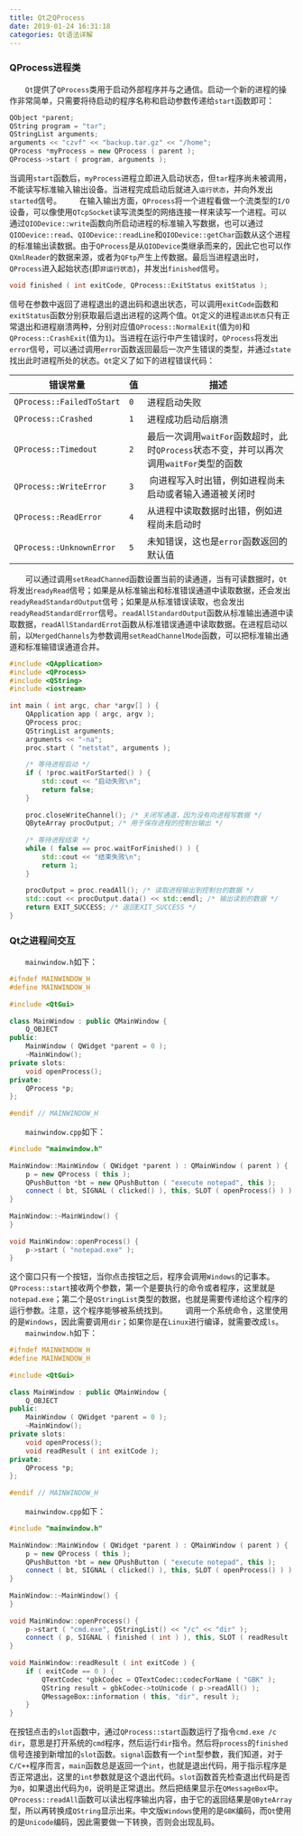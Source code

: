 ```yaml
---
title: Qt之QProcess
date: 2019-01-24 16:31:18
categories: Qt语法详解
---
```

### QProcess进程类

&emsp;&emsp;`Qt`提供了`QProcess`类用于启动外部程序并与之通信。启动一个新的进程的操作非常简单，只需要将待启动的程序名称和启动参数传递给`start`函数即可：

``` cpp
QObject *parent;
QString program = "tar";
QStringList arguments;
arguments << "czvf" << "backup.tar.gz" << "/home";
QProcess *myProcess = new QProcess ( parent );
QProcess->start ( program, arguments );
```

当调用`start`函数后，`myProcess`进程立即进入启动状态，但`tar`程序尚未被调用，不能读写标准输入输出设备。当进程完成启动后就进入`运行状态`，并向外发出`started`信号。
&emsp;&emsp;在输入输出方面，`QProcess`将一个进程看做一个流类型的`I/O`设备，可以像使用`QTcpSocket`读写流类型的网络连接一样来读写一个进程。可以通过`QIODevice::write`函数向所启动进程的标准输入写数据，也可以通过`QIODevice::read`、`QIODevice::readLine`和`QIODevice::getChar`函数从这个进程的标准输出读数据。由于`QProcess`是从`QIODevice`类继承而来的，因此它也可以作`QXmlReader`的数据来源，或者为`QFtp`产生上传数据。最后当进程退出时，`QProcess`进入起始状态(即`非运行状态`)，并发出`finished`信号。

``` cpp
void finished ( int exitCode, QProcess::ExitStatus exitStatus );
```

信号在参数中返回了进程退出的退出码和退出状态，可以调用`exitCode`函数和`exitStatus`函数分别获取最后退出进程的这两个值。`Qt`定义的进程`退出状态`只有正常退出和进程崩溃两种，分别对应值`QProcess::NormalExit`(值为`0`)和`QProcess::CrashExit`(值为`1`)。当进程在运行中产生错误时，`QProcess`将发出`error`信号，可以通过调用`error`函数返回最后一次产生错误的类型，并通过`state`找出此时进程所处的状态。`Qt`定义了如下的进程错误代码：

错误常量                   | 值  | 描述
--------------------------|-----|------
`QProcess::FailedToStart` | `0` | 进程启动失败
`QProcess::Crashed`       | `1` | 进程成功启动后崩溃
`QProcess::Timedout`      | `2` | 最后一次调用`waitFor`函数超时，此时`QProcess`状态不变，并可以再次调用`waitFor`类型的函数
`QProcess::WriteError`    | `3` | 向进程写入时出错，例如进程尚未启动或者输入通道被关闭时
`QProcess::ReadError`     | `4` | 从进程中读取数据时出错，例如进程尚未启动时
`QProcess::UnknownError`  | `5` | 未知错误，这也是`error`函数返回的默认值

&emsp;&emsp;可以通过调用`setReadChanned`函数设置当前的读通道，当有可读数据时，`Qt`将发出`readyRead`信号；如果是从标准输出和标准错误通道中读取数据，还会发出`readyReadStandardOutput`信号；如果是从标准错误读取，也会发出`readyReadStandardError`信号。`readAllStandardOutput`函数从标准输出通道中读取数据，`readAllStandardErrot`函数从标准错误通道中读取数据。在进程启动以前，以`MergedChannels`为参数调用`setReadChannelMode`函数，可以把标准输出通道和标准输错误通道合并。

``` cpp
#include <QApplication>
#include <QProcess>
#include <QString>
#include <iostream>
​
int main ( int argc, char *argv[] ) {
    QApplication app ( argc, argv );
    QProcess proc;
    QStringList arguments;
    arguments << "-na";
    proc.start ( "netstat", arguments );
​
    /* 等待进程启动 */
    if ( !proc.waitForStarted() ) {
        std::cout << "启动失败\n";
        return false;
    }
​
    proc.closeWriteChannel(); /* 关闭写通道，因为没有向进程写数据 */
    QByteArray procOutput; /* 用于保存进程的控制台输出 */
​
    /* 等待进程结束 */
    while ( false == proc.waitForFinished() ) {
        std::cout << "结束失败\n";
        return 1;
    }
​
    procOutput = proc.readAll(); /* 读取进程输出到控制台的数据 */
    std::cout << procOutput.data() << std::endl; /* 输出读到的数据 */
    return EXIT_SUCCESS; /* 返回EXIT_SUCCESS */
}
```

### Qt之进程间交互

&emsp;&emsp;`mainwindow.h`如下：

``` cpp
#ifndef MAINWINDOW_H
#define MAINWINDOW_H
​
#include <QtGui>
​
class MainWindow : public QMainWindow {
    Q_OBJECT
public:
    MainWindow ( QWidget *parent = 0 );
    ~MainWindow();
private slots:
    void openProcess();
private:
    QProcess *p;
};
​
#endif // MAINWINDOW_H
```

&emsp;&emsp;`mainwindow.cpp`如下：

``` cpp
#include "mainwindow.h"
​
MainWindow::MainWindow ( QWidget *parent ) : QMainWindow ( parent ) {
    p = new QProcess ( this );
    QPushButton *bt = new QPushButton ( "execute notepad", this );
    connect ( bt, SIGNAL ( clicked() ), this, SLOT ( openProcess() ) );
}
​
MainWindow::~MainWindow() {
}
​
void MainWindow::openProcess() {
    p->start ( "notepad.exe" );
}
```

这个窗口只有一个按钮，当你点击按钮之后，程序会调用`Windows`的记事本。`QProcess::start`接收两个参数，第一个是要执行的命令或者程序，这里就是`notepad.exe`；第二个是`QStringList`类型的数据，也就是需要传递给这个程序的运行参数。注意，这个程序能够被系统找到。
&emsp;&emsp;调用一个系统命令，这里使用的是`Windows`，因此需要调用`dir`；如果你是在`Linux`进行编译，就需要改成`ls`。
&emsp;&emsp;`mainwindow.h`如下：

``` cpp
#ifndef MAINWINDOW_H
#define MAINWINDOW_H
​
#include <QtGui>
​
class MainWindow : public QMainWindow {
    Q_OBJECT
public:
    MainWindow ( QWidget *parent = 0 );
    ~MainWindow();
private slots:
    void openProcess();
    void readResult ( int exitCode );
private:
    QProcess *p;
};
​
#endif // MAINWINDOW_H
```

&emsp;&emsp;`mainwindow.cpp`如下：

``` cpp
#include "mainwindow.h"
​
MainWindow::MainWindow ( QWidget *parent ) : QMainWindow ( parent ) {
    p = new QProcess ( this );
    QPushButton *bt = new QPushButton ( "execute notepad", this );
    connect ( bt, SIGNAL ( clicked() ), this, SLOT ( openProcess() ) );
}
​
MainWindow::~MainWindow() {
}
​
void MainWindow::openProcess() {
    p->start ( "cmd.exe", QStringList() << "/c" << "dir" );
    connect ( p, SIGNAL ( finished ( int ) ), this, SLOT ( readResult ( int ) ) );
}
​
void MainWindow::readResult ( int exitCode ) {
    if ( exitCode == 0 ) {
        QTextCodec *gbkCodec = QTextCodec::codecForName ( "GBK" );
        QString result = gbkCodec->toUnicode ( p->readAll() );
        QMessageBox::information ( this, "dir", result );
    }
}
```

在按钮点击的`slot`函数中，通过`QProcess::start`函数运行了指令`cmd.exe /c dir`，意思是打开系统的`cmd`程序，然后运行`dir`指令。然后将`process`的`finished`信号连接到新增加的`slot`函数。`signal`函数有一个`int`型参数，我们知道，对于`C/C++`程序而言，`main`函数总是返回一个`int`，也就是退出代码，用于指示程序是否正常退出，这里的`int`参数就是这个退出代码。`slot`函数首先检查退出代码是否为`0`，如果退出代码为`0`，说明是正常退出。然后把结果显示在`QMessageBox`中。`QProcess::readAll`函数可以读出程序输出内容，由于它的返回结果是`QByteArray`型，所以再转换成`QString`显示出来。中文版`Windows`使用的是`GBK`编码，而`Qt`使用的是`Unicode`编码，因此需要做一下转换，否则会出现乱码。